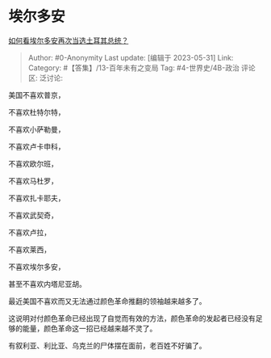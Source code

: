 # 埃尔多安
[如何看埃尔多安再次当选土耳其总统？](https://www.zhihu.com/question/603606399/answer/3051270492)

> Author: #0-Anonymity
> Last update: [编辑于 2023-05-31]
> Link:
> Category: #【答集】/13-百年未有之变局 
> Tag: #4-世界史/4B-政治
> 评论区:
> 泛讨论:

美国不喜欢普京，

不喜欢杜特尔特，

不喜欢小萨勒曼，

不喜欢卢卡申科，

不喜欢欧尔班，

不喜欢马杜罗，

不喜欢扎卡耶夫，

不喜欢武契奇，

不喜欢卢拉，

不喜欢莱西，

不喜欢埃尔多安，

甚至不喜欢内塔尼亚胡。

最近美国不喜欢而又无法通过颜色革命推翻的领袖越来越多了。

这说明对付颜色革命已经出现了自觉而有效的方法，颜色革命的发起者已经没有足够的能量，颜色革命这一招已经越来越不灵了。

有叙利亚、利比亚、乌克兰的尸体摆在面前，老百姓不好骗了。
